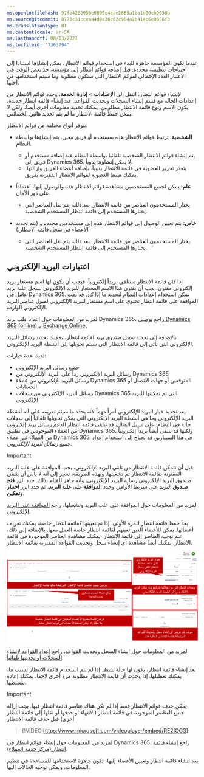 ```yaml
---
ms.openlocfilehash: 97fb4282056e0805e4eae2665a1ba1d00cb9936a
ms.sourcegitcommit: 8773c31cceaa4d9a36c62c964a2b414c6e0656f3
ms.translationtype: HT
ms.contentlocale: ar-SA
ms.lasthandoff: 08/13/2021
ms.locfileid: "7363794"
---
```

عندما تكون المؤسسة جاهزة للبدء في استخدام قوائم الانتظار، يمكن إنشاؤها استنادا إلى احتياجات تنظيمية محددة. قبل إضافة قوائم انتظار إلى مؤسسة، خذ بعض الوقت في الاعتبار العدد الإجمالي لقوائم الانتظار التي ستكون مطلوبة وما سيتم استخدامها من أجلها.

لإنشاء قوائم انتظار، انتقل إلى **الإعدادات** \> **إدارة الخدمة**، وحدد قوائم الانتظار من إعدادات الحالة مع قسم إنشاء السجلات وتحديث القواعد. عند إنشاء قائمة انتظار جديدة، يكون الاسم ونوع قائمة الانتظار مطلوبين. يمكنك تحديد معلومات أخرى أيضا، ولكن لا يمكن حفظ قائمة الانتظار ما لم يتم تحديد هاتين الخصائص.

تتوفر أنواع مختلفة من قوائم الانتظار:

- **الشخصية:** ترتبط قوائم الانتظار هذه بمستخدم أو فريق معين. يتم إنشاؤها بواسطة النظام.

    - يتم إنشاء قوائم الانتظار الشخصية تلقائيا بواسطة النظام عند إضافة مستخدم أو فريق إلى Dynamics 365. لا يمكن إنشاؤها يدوياً.
    - يتعذر تحرير العضوية في قائمة الانتظار يدوياً. بإضافة أعضاء الفريق وإزالتها، يمكنك ضبط العضوية لقوائم الانتظار المقترنة بفريق.

- **عام:** يمكن لجميع المستخدمين مشاهدة قوائم الانتظار هذه والوصول إليها، اعتماداً على دور الأمان.

    - يختار المستخدمون العناصر من قائمة الانتظار. بعد ذلك، يتم نقل العناصر التي يختارها المستخدم إلى قائمة انتظار المستخدم الشخصية.

- **خاص:** يتم تعيين الوصول إلى قوائم الانتظار هذه إلى مستخدمين محددين. (يتم تحديد الأعضاء في سجل قائمة الانتظار.)

    - يختار المستخدمون العناصر من قائمة الانتظار. بعد ذلك، يتم نقل العناصر التي يختارها المستخدم إلى قائمة انتظار المستخدم الشخصية.

## <a name="email-considerations"></a>اعتبارات البريد الإلكتروني

إذا كان قائمة الانتظار ستتلقى بريداً إلكترونياً، فيجب أن يكون لها اسم مستعار بريد إلكتروني مقترن. يجب أن يقترن هذا الاسم المستعار للبريد الإلكتروني بسجل علبة بريد عامل في Dynamics 365. يمكن استخدام إعدادات النظام لتحديد ما إذا كان قد تمت الموافقة على قائمة انتظار تحتوي على اسم مستعار للبريد الإلكتروني لقبول عناصر البريد الإلكتروني الواردة.

لمزيد من المعلومات حول إعداد علب بريد Dynamics 365، راجع [توصيل Dynamics 365 (online) بـ Exchange Online](/dynamics365/customer-engagement/admin/connect-exchange-online).

بالإضافة إلى تحديد سجل صندوق بريد لقائمة انتظار، يمكنك تحديد رسائل البريد الإلكتروني التي تأتي إلى قائمة الانتظار التي سيتم تحويلها إلى أنشطة البريد الإلكتروني.

لديك عدة خيارات:

- جميع رسائل البريد الإلكتروني
- رسائل البريد الإلكتروني رداً على البريد الإلكتروني من Dynamics 365
- رسائل البريد الإلكتروني من عملاء Dynamics 365 المتوقعين أو جهات الاتصال أو الحسابات
- رسائل البريد الإلكتروني من سجلات Dynamics 365 التي تم تمكينها للبريد الإلكتروني

يعد تحديد خيار البريد الإلكتروني أمراً مهماً لأنه يحدد ما سيتم تعريفه على أنه أنشطة البريد الإلكتروني وما هي أنشطة البريد الإلكتروني التي يمكن تحويلها تلقائياً إلى سجلات حالة في النظام. على سبيل المثال، قد تتلقى قائمة انتظار الدعم رسائل بريد إلكتروني من العملاء الموجودين في تطبيق Dynamics 365، ولكنها قد تتلقى أيضاً بريداً إلكترونياً من العملاء غير عملاء Dynamics 365. في هذا السيناريو، قد تحتاج إلى استخدام إعداد *جميع رسائل البريد الإلكتروني*.

> [!IMPORTANT] 
> قبل أن تتمكن قائمة الانتظار من تلقي البريد الإلكتروني، يجب الموافقة على علبة البريد المقترنة بقائمة الانتظار ثم تشغيلها. وبهذه الطريقة، تشير إلى أنه لا بأس أن يتلقى صندوق البريد الإلكتروني رسالة البريد الإلكتروني، وأنه جاهز للقيام بذلك. حدد الزر **فتح صندوق البريد** على شريط الأوامر، وحدد **الموافقة على علبة البريد**، ثم حدد الزر **اختبار وتمكين**.

لمزيد من المعلومات حول الموافقة على علب البريد وتشغيلها، راجع [الموافقة على البريد الإلكتروني](/dynamics365/customer-engagement/admin/connect-exchange-online#approve-email).

بعد حفظ قائمة انتظار للمرة الأولى، إذا تم تعيينها كقائمة انتظار خاصة، يمكنك تعريف أعضائها. يمكن للأعضاء الذين تعينهم لقائمة انتظار خاصة العمل معها. بالإضافة إلى ذلك، عند توجيه العناصر إلى قائمة الانتظار، يمكنك مشاهدة العناصر الموجودة في قائمة الانتظار. يمكنك أيضا مشاهدة أي إنشاء سجل وتحديث القواعد المقترنة بقائمة الانتظار.

![لقطة شاشة لصفحة قائمة انتظار تحتوي على تفاصيل وميزات.](../media/Qu-unit3-1.png)

لمزيد من المعلومات حول إنشاء السجل وتحديث القواعد، راجع [إعداد القواعد لإنشاء السجلات أو تحديثها تلقائياً](/dynamics365/customer-engagement/customer-service/set-up-rules-to-automatically-create-or-update-records).

بعد إنشاء قائمة انتظار، يكون لها حالة *نشط*. إذا لم يتم استخدام قائمة الانتظار لسبب ما، يمكنك تعطيلها. إذا وجدت أن قائمة الانتظار مطلوبة مرة أخرى لاحقا، يمكنك إعادة تنشيطها.

> [!IMPORTANT] 
> يمكن حذف قوائم الانتظار فقط إذا لم تكن هناك عناصر قائمة انتظار فيها. يجب إزالة جميع العناصر الموجودة في قائمة انتظار (الانتهاء أو حذفها أو نقلها إلى قائمة انتظار أخرى) قبل حذف قائمة الانتظار.

> [!VIDEO https://www.microsoft.com/videoplayer/embed/RE2IOG3]

لمزيد من المعلومات حول إنشاء قوائم انتظار في Dynamics 365، راجع [إنشاء قائمة انتظار (مركز خدمة العملاء)](/dynamics365/customer-engagement/customer-service/set-up-queues-manage-activities-cases#create-a-queue-customer-service-hub).

بعد إنشاء قائمة انتظار وتعيين الأعضاء إليها، تكون جاهزة لاستخدامها للمساعدة في تنظيم المعلومات، ويمكن توجيه الحالات إليها.
